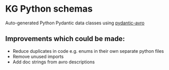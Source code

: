 # KG Python schemas

Auto-generated Python Pydantic data classes using [pydantic-avro](https://github.com/godatadriven/pydantic-avro) 

## Improvements which could be made:
- Reduce duplicates in code e.g. enums in their own separate python files
- Remove unused imports
- Add doc strings from avro descriptions

